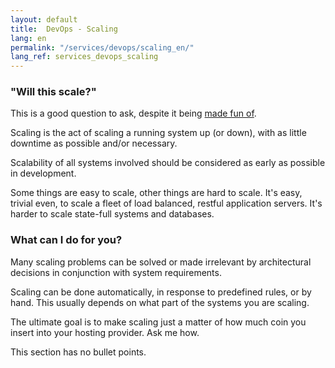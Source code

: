 ```yaml
---
layout: default
title:  DevOps - Scaling
lang: en
permalink: "/services/devops/scaling_en/"
lang_ref: services_devops_scaling
---
```

### "Will this scale?"
This is a good question to ask, despite it being [made fun of](https://medium.com/conquering-corporate-america/10-tricks-to-appear-smart-during-meetings-27b489a39d1a).

Scaling is the act of scaling a running system up (or down), with as little downtime as possible and/or necessary.

Scalability of all systems involved should be considered as early as possible in development.

Some things are easy to scale, other things are hard to scale. It's easy, trivial even, to scale a fleet of load balanced, restful application servers. It's harder to scale state-full systems and databases.

### What can I do for you?

Many scaling problems can be solved or made irrelevant by architectural decisions in conjunction with system requirements.

Scaling can be done automatically, in response to predefined rules, or by hand. This usually depends on what part of the systems you are scaling.

The ultimate goal is to make scaling just a matter of how much coin you insert into your hosting provider. Ask me how.

This section has no bullet points.

